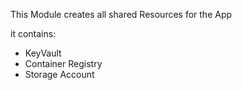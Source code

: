 This Module creates all shared Resources for the App

it contains:
- KeyVault
- Container Registry
- Storage Account